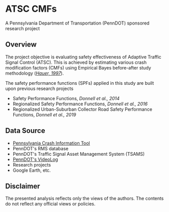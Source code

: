 # ATSC CMFs
A Pennsylvania Department of Transportation (PennDOT) sponsored research project 

## Overview
The project objective is evaluating safety effectiveness of Adaptive Traffic Signal Control (ATSC). This is achieved by estimating various crash modification factors (CMFs) using Empirical Bayes before-after study methodology (*[Hauer, 1997](https://books.emeraldinsight.com/page/detail/?k=9780080430539)*).   

The safety performance functions (SPFs) applied in this study are built upon previous research projects
* Safety Performance Functions, *Donnell et al., 2014*
* Regionalized Safety Performance Functions, *Donnell et al., 2016*
* Regionalized Urban-Suburban Collector Road Safety Performance Functions, *Donnell et al., 2019*

## Data Source
* [Pennsylvania Crash Information Tool](https://crashinfo.penndot.gov/PCIT/welcome.html)  
* PennDOT's RMS database  
* PennDOT's Traffic Signal Asset Management System (TSAMS)
* [PennDOT's VideoLog](https://gis.penndot.gov/Videolog/)
* Research projects
* Google Earth, etc.

## Disclaimer
The presented analysis reflects only the views of the authors. The contents do not reflect any official views or policies.

